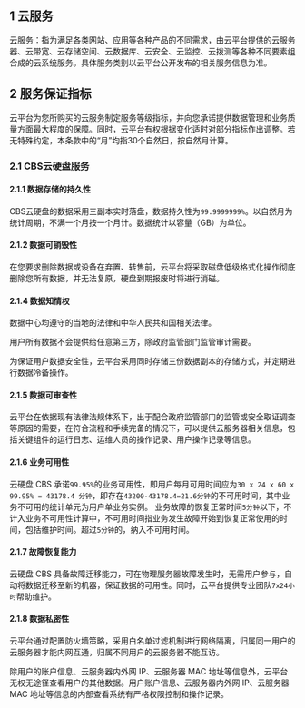## 1 云服务
云服务：指为满足各类网站、应用等各种产品的不同需求，由云平台提供的云服务器、云带宽、云存储空间、云数据库、云安全、云监控、云拨测等各种不同要素组合成的云系统服务。具体服务类别以云平台公开发布的相关服务信息为准。

## 2 服务保证指标
云平台为您所购买的云服务制定服务等级指标，并向您承诺提供数据管理和业务质量方面最大程度的保障。同时，云平台有权根据变化适时对部分指标作出调整。若无特殊约定，本条款中的“月”均指30个自然日，按自然月计算。

### 2.1 CBS云硬盘服务

#### 2.1.1 数据存储的持久性
CBS云硬盘的数据采用三副本实时落盘，数据持久性为`99.9999999%`。以自然月为统计周期，不满一个月按一个月计。数据统计以容量（GB）为单位。

#### 2.1.2 数据可销毁性
在您要求删除数据或设备在弃置、转售前，云平台将采取磁盘低级格式化操作彻底删除您所有数据，并无法复原，硬盘到期报废时将进行消磁。

#### 2.1.4 数据知情权


数据中心均遵守的当地的法律和中华人民共和国相关法律。

用户所有数据不会提供给任意第三方，除政府监管部门监管审计需要。

为保证用户数据安全性，云平台采用同时存储三份数据副本的存储方式，并定期进行数据冷备操作。

#### 2.1.5 数据可审查性

云平台在依据现有法律法规体系下，出于配合政府监管部门的监管或安全取证调查等原因的需要，在符合流程和手续完备的情况下，可以提供云服务器相关信息，包括关键组件的运行日志、运维人员的操作记录、用户操作记录等信息。

#### 2.1.6 业务可用性
云硬盘 CBS 承诺`99.95%`的业务可用性，即用户每月可用时间应为`30 x 24 x 60 x 99.95% = 43178.4 分钟`，即存在`43200-43178.4=21.6分钟`的不可用时间，其中业务不可用的统计单元为用户单业务实例。
业务故障的恢复正常时间`5分钟`以下，不计入业务不可用性计算中，不可用时间指业务发生故障开始到恢复正常使用的时间，包括维护时间。超过`5分钟`的，纳入不可用时间。

#### 2.1.7 故障恢复能力
云硬盘 CBS 具备故障迁移能力，可在物理服务器故障发生时，无需用户参与，自动将数据迁移至新的机器，保证数据的可用性。同时，云平台提供专业团队`7x24小时`帮助维护。

#### 2.1.8 数据私密性
云平台通过配置防火墙策略，采用白名单过滤机制进行网络隔离，归属同一用户的云服务器才能内网互通，归属不同用户的云服务器不能互访。

除用户的账户信息、云服务器内外网 IP、云服务器 MAC 地址等信息外，云平台无权无途径查看用户的其他数据。用户账户信息、云服务器内外网 IP、云服务器 MAC 地址等信息的内部查看系统有严格权限控制和操作记录。

